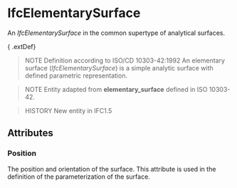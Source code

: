 # IfcElementarySurface

An _IfcElementarySurface_ in the common supertype of analytical surfaces.
<!-- end of short definition -->


{ .extDef}
> NOTE Definition according to ISO/CD 10303-42:1992
> An elementary surface (_IfcElementarySurface_) is a simple analytic surface with defined parametric representation.

> NOTE Entity adapted from **elementary_surface** defined in ISO 10303-42.

> HISTORY New entity in IFC1.5

## Attributes

### Position
The position and orientation of the surface. This attribute is used in the definition of the parameterization of the surface.

